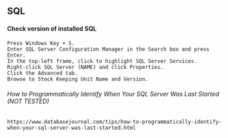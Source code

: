 ## SQL

#### Check version of installed SQL
```
Press Windows Key + S.
Enter SQL Server Configuration Manager in the Search box and press Enter.
In the top-left frame, click to highlight SQL Server Services.
Right-click SQL Server (NAME) and click Properties.
Click the Advanced tab.
Browse to Stock Keeping Unit Name and Version.
```

###### How to Programmatically Identify When Your SQL Server Was Last Started (NOT TESTED)
```https://www.databasejournal.com/tips/how-to-programmatically-identify-when-your-sql-server-was-last-started.html```
